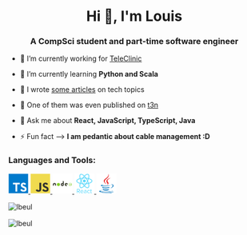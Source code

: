 <h1 align="center">Hi 👋, I'm Louis</h1>
<h3 align="center">A CompSci student and part-time software engineer</h3>

- 🔭 I’m currently working for [TeleClinic](https://www.teleclinic.com/)

- 🌱 I’m currently learning **Python and Scala**

- 📝 I wrote [some articles](https://dev.to/lbeul) on tech topics

- 📰 One of them was even published on [t3n](https://t3n.de/news/eigentlich-smart-contracts-1232676/)

- 💬 Ask me about **React, JavaScript, TypeScript, Java**

- ⚡ Fun fact --> **I am pedantic about cable management :D**

<h3 align="left">Languages and Tools:</h3>
<p align="left"><a href="https://www.typescriptlang.org/" target="_blank" rel="noreferrer"> <img src="https://raw.githubusercontent.com/devicons/devicon/master/icons/typescript/typescript-original.svg" alt="typescript" width="40" height="40"/> </a> <a href="https://developer.mozilla.org/en-US/docs/Web/JavaScript" target="_blank" rel="noreferrer"> <img src="https://raw.githubusercontent.com/devicons/devicon/master/icons/javascript/javascript-original.svg" alt="javascript" width="40" height="40"/> </a> <a href="https://nodejs.org" target="_blank" rel="noreferrer"> <img src="https://raw.githubusercontent.com/devicons/devicon/master/icons/nodejs/nodejs-original-wordmark.svg" alt="nodejs" width="40" height="40"/> </a> <a href="https://reactjs.org/" target="_blank" rel="noreferrer"> <img src="https://raw.githubusercontent.com/devicons/devicon/master/icons/react/react-original-wordmark.svg" alt="react" width="40" height="40"/> </a> <a href="https://www.java.com" target="_blank" rel="noreferrer"> <img src="https://raw.githubusercontent.com/devicons/devicon/master/icons/java/java-original.svg" alt="java" width="40" height="40"/> </a> </p>

<p><img align="center" src="https://github-readme-stats.vercel.app/api/top-langs?username=lbeul&show_icons=true&locale=en&layout=compact" alt="lbeul" /></p>

<p><img align="center" src="https://github-readme-streak-stats.herokuapp.com/?user=lbeul&" alt="lbeul" /></p>
